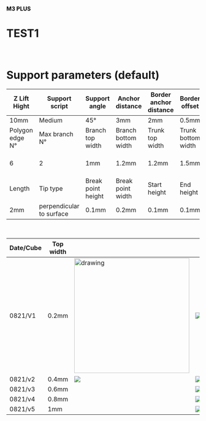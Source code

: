 <h1 style="font-size:1.5vw"><span style="color:black">M3 PLUS</span></h1>

# TEST1
<br>

# Support parameters (default) 

| Z Lift Hight    | Support script | Support angle      | Anchor distance     | Border anchor distance | Border offset      | No support offset | Lowest anchor distance | Reinforce height  |
| --------------- | -------------- | ------------------ | ------------------- | ---------------------- | ------------------ | ----------------- | ---------------------- | ----------------- |
| 10mm            | Medium         | 45°                | 3mm                 | 2mm                    | 0.5mm              | 2mm               | 1.5mm                  | 1.5mm             |
| Polygon edge N° | Max branch N°  | Branch top width   | Branch bottom width | Trunk top width        | Trunk bottom width | Trunk height      | Branch max angle       | Distance in model |
| 6               | 2              | 1mm                | 1.2mm               | 1.2mm                  | 1.5mm              | Branch max angle  | 45°                    | 0.3mm             |
| Length          | Tip type       | Break point height | Break point width   | Start height           | End height         | Exposure time(s)  |                        |                   |
|2mm|perpendicular to surface|0.1mm|0.2mm|0.1mm|0.1mm|5  |                        |                   |

<br>

| Date/Cube       |  Top width |   |                  | 
| --------- | ----------------- | --------- | ------- | 
| 0821/V1   |  0.2mm     |  <img src="https://cdn.jsdelivr.net/gh/yannickkabasso/Profabx-images/img/M1.png" alt="drawing" width="300"/>  |![](https://cdn.jsdelivr.net/gh/yannickkabasso/Profabx-images/img/0821M1.png)  |        
| 0821/v2   |          0.4mm     |![](https://cdn.jsdelivr.net/gh/yannickkabasso/Profabx-images/img/M2.png) |   ![](https://cdn.jsdelivr.net/gh/yannickkabasso/Profabx-images/img/0821M2.png)              |   
| 0821/v3   |           0.6mm     |  | ![](https://cdn.jsdelivr.net/gh/yannickkabasso/Profabx-images/img/0821M3.png)                 |         
| 0821/v4   |          0.8mm     |  | ![](https://cdn.jsdelivr.net/gh/yannickkabasso/Profabx-images/img/0821M4.png)                 |       
| 0821/v5   |          1mm       |  | ![](https://cdn.jsdelivr.net/gh/yannickkabasso/Profabx-images/img/0821M5.png)                 | 

